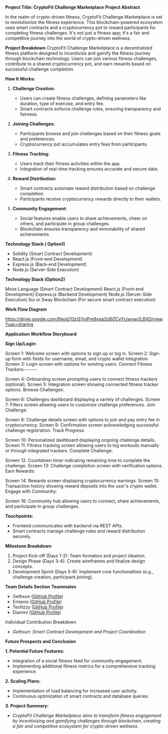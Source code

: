  **Project Title:  CryptoFit Challenge Marketplace**
 **Project Abstract**
 
In the realm of crypto-driven fitness, CryptoFit Challenge Marketplace is set to revolutionize the fitness experience. This blockchain-powered ecosystem uses smart contracts and a cryptocurrency pot to reward participants for completing fitness challenges. It's not just a fitness app; it's a fair and competitive journey into the world of crypto-driven wellness.
 
**Project Breakdown**
CryptoFit Challenge Marketplace is a decentralized fitness platform designed to incentivize and gamify the fitness journey through blockchain technology. Users can join various fitness challenges, contribute to a shared cryptocurrency pot, and earn rewards based on successful challenge completion.

**How It Works:**
 
1. **Challenge Creation:**
   - Users can create fitness challenges, defining parameters like duration, type of exercise, and entry fee.
   - Smart contracts enforce challenge rules, ensuring transparency and fairness.
 
2. **Joining Challenges:**
   - Participants browse and join challenges based on their fitness goals and preferences.
   - Cryptocurrency pot accumulates entry fees from participants.
 
3. **Fitness Tracking:**
   - Users track their fitness activities within the app.
   - Integration of real-time tracking ensures accurate and secure data.
 
4. **Reward Distribution:**
   - Smart contracts automate reward distribution based on challenge completion.
   - Participants receive cryptocurrency rewards directly to their wallets.
 
5. **Community Engagement:**
   - Social features enable users to share achievements, cheer on others, and participate in group challenges.
   - Blockchain ensures transparency and immutability of shared achievements.
 
 **Technology Stack ( Option1)**
 
- Solidity (Smart Contract Development)
- React.js (Front-end Development)
- Express.js (Back-end Development)
- Node.js (Server-Side Execution)

**Technology Stack (Option2)**

Move Language (Smart Contract Development)
React.js (Front-end Development)
Express.js (Backend Development)
Node.js (Server-Side Execution)
Sui or Sway Blockchain (For secure smart contract execution)



 

 **Work Flow Diagram**
 

https://drive.google.com/file/d/13zjSTpjPm9xqai2d9ZCyYlJwnas1LBXD/view?usp=sharing


 


**Application Workflow Storyboard**

**Sign Up/Login:**

Screen 1: Welcome screen with options to sign up or log in.
Screen 2: Sign-up form with fields for username, email, and crypto wallet integration.
Screen 3: Login screen with options for existing users.
Connect Fitness Trackers:------

Screen 4: Onboarding screen prompting users to connect fitness trackers (optional).
Screen 5: Integration screen showing connected fitness tracker options.
Browse Challenges:

Screen 6: Challenges dashboard displaying a variety of challenges.
Screen 7: Filters screen allowing users to customize challenge preferences.
Join Challenge:

Screen 8: Challenge details screen with options to join and pay entry fee in cryptocurrency.
Screen 9: Confirmation screen acknowledging successful challenge registration.
Track Progress:

Screen 10: Personalized dashboard displaying ongoing challenge details.
Screen 11: Fitness tracking screen allowing users to log workouts manually or through integrated trackers.
Complete Challenge:

Screen 12: Countdown timer indicating remaining time to complete the challenge.
Screen 13: Challenge completion screen with verification options.
Earn Rewards:

Screen 14: Rewards screen displaying cryptocurrency earnings.
Screen 15: Transaction history showing reward deposits into the user's crypto wallet.
Engage with Community:

Screen 16: Community hub allowing users to connect, share achievements, and participate in group challenges.

 
**Touchpoints:**
 
- Frontend communicates with backend via REST APIs.
- Smart contracts manage challenge rules and reward distribution securely.
 
 **Milestone Breakdown**
 
1. Project Kick-off (Days 1-2): Team formation and project ideation.
2. Design Phase (Days 3-4): Create wireframes and finalize design concepts.
3. Development Sprint (Days 5-6): Implement core functionalities (e.g., challenge creation, participant joining).








 **Team Details Section** 
     **Teammates**
 
- Gethsun ([GitHub Profile](https://github.com/gethsun1))
- Emlanis ([GitHub Profile](https://github.com/emlanis))
- Teofizzy ([GitHub Profile](https://github.com/teofizzy))
- Diamini ([GitHub Profile](https://github.com/diamini))
 
 Individual Contribution Breakdown
 
- _Gethsun: Smart Contract Development and Project Coordination_

 
 **Future Prospects and Conclusion**
 
**1. Potential Future Features:**
   - Integration of a social fitness feed for community engagement.
   - Implementing additional fitness metrics for a comprehensive tracking experience.
 
**2. Scaling Plans:**
   - Implementation of load balancing for increased user activity.
   - Continuous optimization of smart contracts and database queries.
 
**3. Project Summary:**
   - _CryptoFit Challenge Marketplace aims to transform fitness engagement by incentivizing and gamifying challenges through blockchain, creating a fair and competitive ecosystem for crypto-driven wellness._
